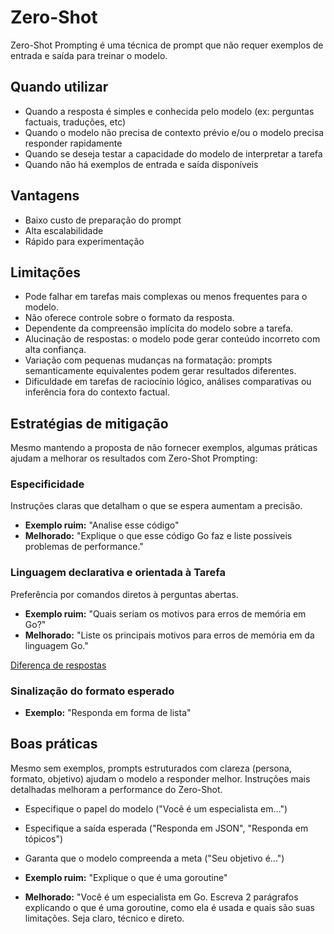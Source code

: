# Zero-Shot

Zero-Shot Prompting é uma técnica de prompt que não requer exemplos de entrada e saída para treinar o modelo.

## Quando utilizar

- Quando a resposta é simples e conhecida pelo modelo (ex: perguntas factuais, traduções, etc)
- Quando o modelo não precisa de contexto prévio e/ou o modelo precisa responder rapidamente
- Quando se deseja testar a capacidade do modelo de interpretar a tarefa
- Quando não há exemplos de entrada e saída disponíveis

## Vantagens

- Baixo custo de preparação do prompt
- Alta escalabilidade
- Rápido para experimentação

## Limitações

- Pode falhar em tarefas mais complexas ou menos frequentes para o modelo.
- Não oferece controle sobre o formato da resposta.
- Dependente da compreensão implícita do modelo sobre a tarefa.
- Alucinação de respostas: o modelo pode gerar conteúdo incorreto com alta confiança.
- Variação com pequenas mudanças na formatação: prompts semanticamente equivalentes podem gerar resultados diferentes.
- Dificuldade em tarefas de raciocínio lógico, análises comparativas ou inferência fora do contexto factual.

## Estratégias de mitigação

Mesmo mantendo a proposta de não fornecer exemplos, algumas práticas ajudam a melhorar os resultados com Zero-Shot Prompting:

### Especificidade

Instruções claras que detalham o que se espera aumentam a precisão.

- **Exemplo ruim:** "Analise esse código"
- **Melhorado:** "Explique o que esse código Go faz e liste possíveis problemas de performance."

### Linguagem declarativa e orientada à Tarefa

Preferência por comandos diretos à perguntas abertas.

- **Exemplo ruim:** "Quais seriam os motivos para erros de memória em Go?"
- **Melhorado:** "Liste os principais motivos para erros de memória em da linguagem Go."

[Diferença de respostas](/tutorials/prompt-engineering/zero-shot/ex-declarative-language.md)

### Sinalização do formato esperado

- **Exemplo:** "Responda em forma de lista"

## Boas práticas

Mesmo sem exemplos, prompts estruturados com clareza (persona, formato, objetivo) ajudam o modelo a responder melhor.
Instruções mais detalhadas melhoram a performance do Zero-Shot.

- Especifique o papel do modelo ("Você é um especialista em...")
- Especifique a saída esperada ("Responda em JSON", "Responda em tópicos")
- Garanta que o modelo compreenda a meta ("Seu objetivo é...")

- **Exemplo ruim:** "Explique o que é uma goroutine"
- **Melhorado:** "Você é um especialista em Go. Escreva 2 parágrafos explicando o que é uma goroutine, como ela é usada e quais são suas limitações. Seja claro, técnico e direto.
